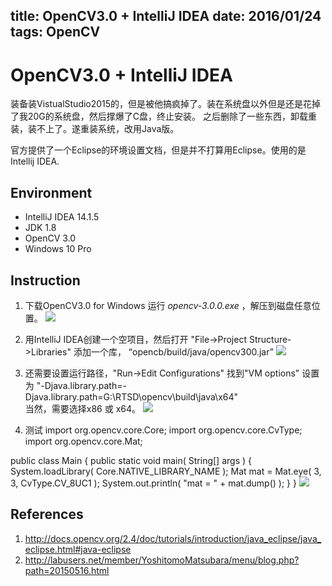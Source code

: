 title: OpenCV3.0 + IntelliJ IDEA
date: 2016/01/24
tags: OpenCV
---
# OpenCV3.0 + IntelliJ IDEA
装备装VistualStudio2015的，但是被他搞疯掉了。装在系统盘以外但是还是花掉了我20G的系统盘，然后撑爆了C盘，终止安装。 之后删除了一些东西，卸载重装，装不上了。遂重装系统，改用Java版。

官方提供了一个Eclipse的环境设置文档，但是并不打算用Eclipse。使用的是 Intellij IDEA.

<!--more-->

## Environment
* IntelliJ IDEA 14.1.5
* JDK 1.8
* OpenCV 3.0
* Windows 10 Pro

## Instruction
1. 下载OpenCV3.0 for Windows
运行 *opencv-3.0.0.exe* ，解压到磁盘任意位置。
![][1]

2. 用IntelliJ IDEA创建一个空项目，然后打开 "File->Project Structure->Libraries" 
 添加一个库， “opencb/build/java/opencv300.jar”
![][2]

3. 还需要设置运行路径，"Run->Edit Configurations" 找到"VM options" 设置为 "-Djava.library.path=-Djava.library.path=G:\RTSD\opencv\build\java\x64"  
当然，需要选择x86 或 x64。
![][3]

4. 测试
import org.opencv.core.Core;
import org.opencv.core.CvType;
import org.opencv.core.Mat;

public class Main
{
    public static void main( String[] args )
    {
        System.loadLibrary( Core.NATIVE_LIBRARY_NAME );
        Mat mat = Mat.eye( 3, 3, CvType.CV_8UC1 );
        System.out.println( "mat = " + mat.dump() );
    }
}
![][4]


## References
1. http://docs.opencv.org/2.4/doc/tutorials/introduction/java_eclipse/java_eclipse.html#java-eclipse
2. http://labusers.net/member/YoshitomoMatsubara/menu/blog.php?path=20150516.html


[1]: http://7xnueu.com1.z0.glb.clouddn.com/clipboard.png
[2]:http://7xnueu.com1.z0.glb.clouddn.com/a81ebcb1-4d84-47e0-a700-01166355b29c.png
[3]:http://7xnueu.com1.z0.glb.clouddn.com/2c58f57d-eb65-4d03-a82b-7f260b5f2f73.png
[4]:http://7xnueu.com1.z0.glb.clouddn.com/8e198c39-c730-4193-9d0c-2e3abda38bd9.png
